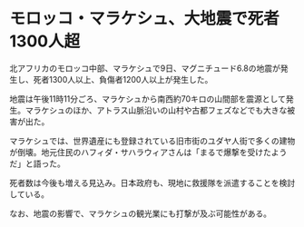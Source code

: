 # モロッコ・マラケシュ、大地震で死者1300人超

北アフリカのモロッコ中部、マラケシュで9日、マグニチュード6.8の地震が発生し、死者1300人以上、負傷者1200人以上が発生した。

地震は午後11時11分ごろ、マラケシュから南西約70キロの山間部を震源として発生。マラケシュのほか、アトラス山脈沿いの山村や古都フェズなどでも大きな被害が出た。

マラケシュでは、世界遺産にも登録されている旧市街のユダヤ人街で多くの建物が倒壊。地元住民のハフィダ・サハラウィアさんは「まるで爆撃を受けたようだ」と語った。

死者数は今後も増える見込み。日本政府も、現地に救援隊を派遣することを検討している。

なお、地震の影響で、マラケシュの観光業にも打撃が及ぶ可能性がある。
